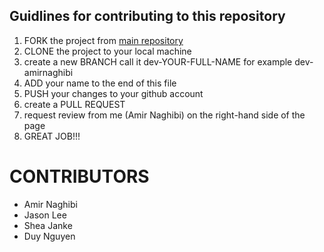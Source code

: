 ## Guidlines for contributing to this repository


1. FORK the project from [main repository](https://github.com/sfusurge/DegreeNavigator)
2. CLONE the project to your local machine
3. create a new BRANCH call it dev-YOUR-FULL-NAME for example dev-amirnaghibi
4. ADD your name to the end of this file
5. PUSH your changes to your github account
6. create a PULL REQUEST
7. request review from me (Amir Naghibi) on the right-hand side of the page
8. GREAT JOB!!!







# CONTRIBUTORS
- Amir Naghibi
- Jason Lee
- Shea Janke
- Duy Nguyen
